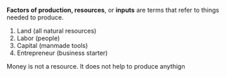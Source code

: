 **Factors of production, resources**, or **inputs** are terms that refer to things needed to produce.

1. Land (all natural resources)
2. Labor (people)
3. Capital (manmade tools)
4. Entrepreneur (business starter)

Money is not a resource. It does not help to produce anythign